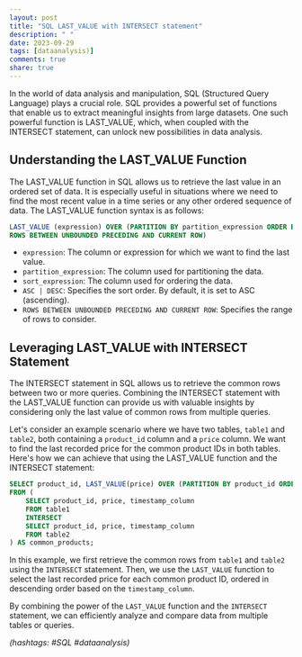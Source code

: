 ```yaml
---
layout: post
title: "SQL LAST_VALUE with INTERSECT statement"
description: " "
date: 2023-09-29
tags: [dataanalysis)]
comments: true
share: true
---
```


In the world of data analysis and manipulation, SQL (Structured Query Language) plays a crucial role. SQL provides a powerful set of functions that enable us to extract meaningful insights from large datasets. One such powerful function is LAST_VALUE, which, when coupled with the INTERSECT statement, can unlock new possibilities in data analysis.

## Understanding the LAST_VALUE Function

The LAST_VALUE function in SQL allows us to retrieve the last value in an ordered set of data. It is especially useful in situations where we need to find the most recent value in a time series or any other ordered sequence of data. The LAST_VALUE function syntax is as follows:

```sql
LAST_VALUE (expression) OVER (PARTITION BY partition_expression ORDER BY sort_expression [ASC | DESC] 
ROWS BETWEEN UNBOUNDED PRECEDING AND CURRENT ROW)
```

- `expression`: The column or expression for which we want to find the last value.
- `partition_expression`: The column used for partitioning the data.
- `sort_expression`: The column used for ordering the data.
- `ASC | DESC`: Specifies the sort order. By default, it is set to ASC (ascending).
- `ROWS BETWEEN UNBOUNDED PRECEDING AND CURRENT ROW`: Specifies the range of rows to consider.

## Leveraging LAST_VALUE with INTERSECT Statement

The INTERSECT statement in SQL allows us to retrieve the common rows between two or more queries. Combining the INTERSECT statement with the LAST_VALUE function can provide us with valuable insights by considering only the last value of common rows from multiple queries.

Let's consider an example scenario where we have two tables, `table1` and `table2`, both containing a `product_id` column and a `price` column. We want to find the last recorded price for the common product IDs in both tables. Here's how we can achieve that using the LAST_VALUE function and the INTERSECT statement:

```sql
SELECT product_id, LAST_VALUE(price) OVER (PARTITION BY product_id ORDER BY timestamp_column DESC)
FROM (
    SELECT product_id, price, timestamp_column
    FROM table1
    INTERSECT
    SELECT product_id, price, timestamp_column
    FROM table2
) AS common_products;
```

In this example, we first retrieve the common rows from `table1` and `table2` using the `INTERSECT` statement. Then, we use the `LAST_VALUE` function to select the last recorded price for each common product ID, ordered in descending order based on the `timestamp_column`.

By combining the power of the `LAST_VALUE` function and the `INTERSECT` statement, we can efficiently analyze and compare data from multiple tables or queries.

*(hashtags: #SQL #dataanalysis)*